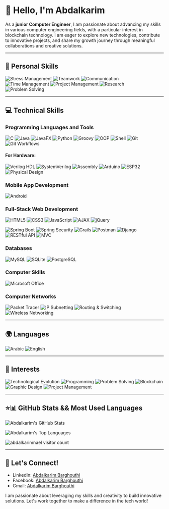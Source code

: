 # 👋 Hello, I'm Abdalkarim

As a **junior Computer Engineer**, I am passionate about advancing my skills in various computer engineering fields, with a particular interest in blockchain technology. I am eager to explore new technologies, contribute to innovative projects, and share my growth journey through meaningful collaborations and creative solutions.

---

## 🌟 Personal Skills
![Stress Management](https://img.shields.io/badge/Stress_Management-333333?style=flat&logo=mentalhealth&logoColor=white)
![Teamwork](https://img.shields.io/badge/Teamwork-333333?style=flat&logo=people&logoColor=white)
![Communication](https://img.shields.io/badge/Communication-333333?style=flat&logo=communication&logoColor=white)
![Time Management](https://img.shields.io/badge/Time_Management-333333?style=flat&logo=clock&logoColor=white)
![Project Management](https://img.shields.io/badge/Project_Management-333333?style=flat&logo=projectmanagement&logoColor=white)
![Research](https://img.shields.io/badge/Research-333333?style=flat&logo=research&logoColor=white)
![Problem Solving](https://img.shields.io/badge/Problem_Solving-333333?style=flat&logo=solving&logoColor=white)

---

## 💻 Technical Skills

### Programming Languages and Tools
![C](https://img.shields.io/badge/C-007ACC?style=flat&logo=c&logoColor=white)
![Java](https://img.shields.io/badge/Java-007396?style=flat&logo=java&logoColor=white)
![JavaFX](https://img.shields.io/badge/JavaFX-007396?style=flat&logo=openjdk&logoColor=white)
![Python](https://img.shields.io/badge/Python-3776AB?style=flat&logo=python&logoColor=white)
![Groovy](https://img.shields.io/badge/Groovy-4298B8?style=flat&logo=groovy&logoColor=white)
![OOP](https://img.shields.io/badge/OOP-007ACC?style=flat&logo=objectoriented&logoColor=white)
![Shell](https://img.shields.io/badge/Shell_Script-121D33?style=flat&logo=gnu-bash&logoColor=white)
![Git](https://img.shields.io/badge/Git-F05032?style=flat&logo=git&logoColor=white)
![Git Workflows](https://img.shields.io/badge/Git_Workflows-4B9CD3?style=flat&logo=git&logoColor=white)

#### For Hardware:
![Verilog HDL](https://img.shields.io/badge/Verilog-4285F4?style=flat&logoColor=white)
![SystemVerilog](https://img.shields.io/badge/SystemVerilog-6E4C8A?style=flat&logo=systemverilog&logoColor=white)
![Assembly](https://img.shields.io/badge/Assembly-6E4C8A?style=flat&logo=assembly&logoColor=white)
![Arduino](https://img.shields.io/badge/Arduino-00979D?style=flat&logo=arduino&logoColor=white)
![ESP32](https://img.shields.io/badge/ESP32-003399?style=flat&logo=esp32&logoColor=white)
![Physical Design](https://img.shields.io/badge/Physical_Design-4E79A7?style=flat&logo=design&logoColor=white)

### Mobile App Development
![Android](https://img.shields.io/badge/Android-3DDC84?style=flat&logo=android&logoColor=white)

### Full-Stack Web Development
![HTML5](https://img.shields.io/badge/HTML5-E34F26?style=flat&logo=html5&logoColor=white)
![CSS3](https://img.shields.io/badge/CSS3-1572B6?style=flat&logo=css3&logoColor=white)
![JavaScript](https://img.shields.io/badge/JavaScript-F7DF1E?style=flat&logo=javascript&logoColor=white)
![AJAX](https://img.shields.io/badge/AJAX-007ACC?style=flat&logo=ajax&logoColor=white)
![jQuery](https://img.shields.io/badge/jQuery-0769AD?style=flat&logo=jquery&logoColor=white)

![Spring Boot](https://img.shields.io/badge/Spring_Boot-6DB33F?style=flat&logo=springboot&logoColor=white)
![Spring Security](https://img.shields.io/badge/Spring_Security-6DB33F?style=flat&logo=spring&logoColor=white)
![Grails](https://img.shields.io/badge/Grails-6DB33F?style=flat&logo=grails&logoColor=white)
![Postman](https://img.shields.io/badge/Postman-FF6C37?style=flat&logo=postman&logoColor=white)
![Django](https://img.shields.io/badge/Django-092E20?style=flat&logo=django&logoColor=white)
![RESTful API](https://img.shields.io/badge/RESTful_API-007ACC?style=flat&logo=api&logoColor=white)
![MVC](https://img.shields.io/badge/MVC-007ACC?style=flat&logo=mvc&logoColor=white)


### Databases
![MySQL](https://img.shields.io/badge/MySQL-4479A1?style=flat&logo=mysql&logoColor=white)
![SQLite](https://img.shields.io/badge/SQLite-003B57?style=flat&logo=sqlite&logoColor=white)
![PostgreSQL](https://img.shields.io/badge/PostgreSQL-4169E1?style=flat&logo=postgresql&logoColor=white)

### Computer Skills
![Microsoft Office](https://img.shields.io/badge/Microsoft_Office-0078D4?style=flat&logo=microsoftoffice&logoColor=white)

### Computer Networks
![Packet Tracer](https://img.shields.io/badge/Cisco_Packet_Tracer-1BA0E1?style=flat&logo=cisco&logoColor=white)
![IP Subnetting](https://img.shields.io/badge/IP_Subnetting-007ACC?style=flat&logo=network&logoColor=white)
![Routing & Switching](https://img.shields.io/badge/Routing_%26_Switching-007ACC?style=flat&logo=network&logoColor=white)
![Wireless Networking](https://img.shields.io/badge/Wireless_Networking-007ACC?style=flat&logo=wifi&logoColor=white)

---

## 🌍 Languages
![Arabic](https://img.shields.io/badge/Arabic-333333?style=flat&logo=language&logoColor=white)
![English](https://img.shields.io/badge/English-333333?style=flat&logo=language&logoColor=white)

---

## 🌱 Interests
![Technological Evolution](https://img.shields.io/badge/Technological_Evolution-333333?style=flat&logo=tech&logoColor=white)
![Programming](https://img.shields.io/badge/Programming-333333?style=flat&logo=programming&logoColor=white)
![Problem Solving](https://img.shields.io/badge/Problem_Solving-333333?style=flat&logo=solving&logoColor=white)
![Blockchain](https://img.shields.io/badge/Blockchain-333333?style=flat&logo=blockchain&logoColor=white)
![Graphic Design](https://img.shields.io/badge/Graphic_Design-333333?style=flat&logo=graphicdesign&logoColor=white)
![Project Management](https://img.shields.io/badge/Project_Management-333333?style=flat&logo=projectmanagement&logoColor=white)

---

## ⭐️📊 GitHub Stats && Most Used Languages
![Abdalkarim's GitHub Stats](https://github-readme-stats.vercel.app/api?username=abdalkarimnael&show_icons=true&theme=radical) 

![Abdalkarim's Top Languages](https://github-readme-stats.vercel.app/api/top-langs/?username=abdalkarimnael&layout=compact&theme=radical)


<p align="left">
  <img src="https://komarev.com/ghpvc/?username=abdalkarimnael&&abbreviated=true&label=👁️Visitors%20Since%2005/04/2025:&color=0d47a1&style=flat-square" alt="abdalkarimnael visitor count" />
</p>

---

## 💼 Let's Connect!
- LinkedIn: [Abdalkarim Barghouthi](https://www.linkedin.com/in/anaelbarghouthi/)
- Facebook: [Abdalkarim Barghouthi](https://www.facebook.com/anael.barghouthi)
- Gmail: [Abdalkarim Barghouthi](mailto:abdulkareemnael@gmail.com)

I am passionate about leveraging my skills and creativity to build innovative solutions. Let's work together to make a difference in the tech world!

